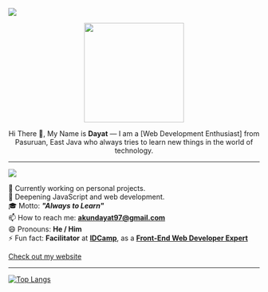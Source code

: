 ![](https://komarev.com/ghpvc/?username=profdayat&color=000000&label=Profile+Visit's)
<p align="center">
  <img src="https://lh3.googleusercontent.com/d/1QlUM9cQnOO5nKqZSZHEi4KpsdXWktgvG" width="200" />
</p>

<p align="center"> Hi There 👋, My Name is <strong>Dayat</strong> — I am a [Web Development Enthusiast] from Pasuruan, East Java who always tries to learn new things in the world of technology.
</p>

---
![](https://img.shields.io/badge/About%20-Me-blue) 
<br/>

🔭 Currently working on personal projects.
<br/>
🌱 Deepening JavaScript and web development.
<br/>
🎓 Motto: **_"Always to Learn"_**
<br/>
📫 How to reach me: **[akundayat97@gmail.com](mailto:akundayat97@gmail.com)**
<br/>
😄 Pronouns: **He / Him**
<br/>
⚡ Fun fact: **Facilitator** at **[IDCamp](https://idcamp.indosatooredoo.com/)**, as a **[Front-End Web Developer Expert](https://www.dicoding.com/academies/219)**

[Check out my website](https://profdayat.my.id/)

---
[![Top Langs](https://github-readme-stats.vercel.app/api/top-langs/?username=profdayat&layout=compact)](https://github.com/anuraghazra/github-readme-stats)

